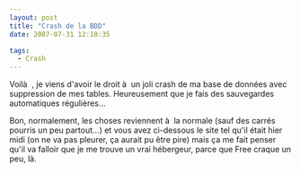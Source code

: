 ```yaml
---
layout: post
title: "Crash de la BDD"
date: 2007-07-31 12:10:35

tags:
  - Crash
---
```


Voilà  , je viens d'avoir le droit à  un joli crash de ma base de données avec suppression de mes tables. Heureusement que je fais des sauvegardes automatiques régulières&#8230;

Bon, normalement, les choses reviennent à  la normale (sauf des carrés pourris un peu partout&#8230;) et vous avez ci-dessous le site tel qu'il était hier midi (on ne va pas pleurer, ça aurait pu être pire) mais ça me fait penser qu'il va falloir que je me trouve un vrai hébergeur, parce que Free craque un peu, là.